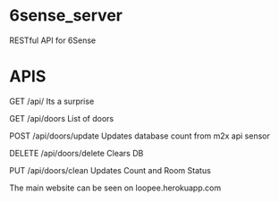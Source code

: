 # 6sense_server
RESTful API for 6Sense

# APIS 
GET /api/
Its a surprise

GET /api/doors
List of doors

POST /api/doors/update
Updates database count from m2x api sensor

DELETE /api/doors/delete
Clears DB

PUT /api/doors/clean
Updates Count and Room Status

The main website can be seen on loopee.herokuapp.com
